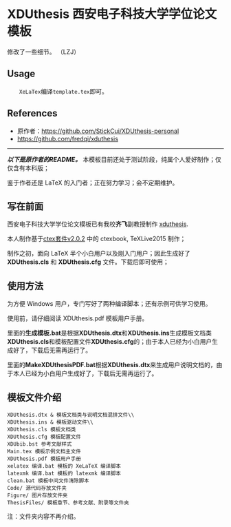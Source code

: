 # XDUthesis 西安电子科技大学学位论文模板

修改了一些细节。
（LZJ）

## Usage
&emsp;&emsp;`XeLaTex`编译`template.tex`即可。

## References
* 原作者：https://github.com/StickCui/XDUthesis-personal
* https://github.com/fredqi/xduthesis

---
***以下是原作者的README。***
本模板目前还处于测试阶段，纯属个人爱好制作；仅仅含有本科版；

鉴于作者还是 LaTeX 的入门者；正在努力学习；会不定期维护。

## 写在前面

西安电子科技大学学位论文模板已有我校**齐飞**副教授制作 [xduthesis](https://github.com/fredqi/xduthesis).

本人制作基于[ctex套件v2.0.2](https://github.com/CTeX-org/ctex-kit) 中的 ctexbook, TeXLive2015 制作；

制作之初，面向 LaTeX 半个小白用户以及刚入门用户；因此生成好了 **XDUthesis.cls** 和 **XDUthesis.cfg**
文件。下载后即可使用；

## 使用方法

为方便 Windows 用户，专门写好了两种编译脚本；还有示例可供学习使用。

使用前，请仔细阅读 XDUthesis.pdf 模板用户手册。

里面的**生成模板.bat**是根据**XDUthesis.dtx**和**XDUthesis.ins**生成模板文档类**XDUthesis.cls**和模板配置文件**XDUthesis.cfg**的；由于本人已经为小白用户生成好了，下载后无需再运行了。

里面的**MakeXDUthesisPDF.bat**根据**XDUthesis.dtx**来生成用户说明文档的，由于本人已经为小白用户生成好了，下载后无需再运行了。

## 模板文件介绍
	XDUthesis.dtx & 模板文档类与说明文档混排文件\\
	XDUthesis.ins & 模板驱动文件\\
	XDUthesis.cls 模板文档类
	XDUthesis.cfg 模板配置文件
	XDUbib.bst 参考文献样式
	Main.tex 模板示例文档主文件
	XDUthesis.pdf 模板用户手册
	xelatex 编译.bat 模板的 XeLaTeX 编译脚本
	latexmk 编译.bat 模板的 latexmk 编译脚本
	clean.bat 模板中间文件清除脚本
	Code/ 源代码存放文件夹
	Figure/ 图片存放文件夹
	ThesisFiles/ 模板章节、参考文献、附录等文件夹
注：文件夹内容不再介绍。